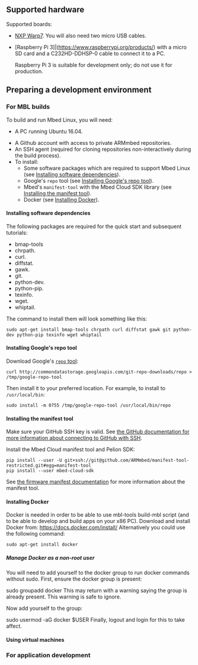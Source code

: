 ## Supported hardware

Supported boards:

* [NXP Warp7](https://www.nxp.com/support/developer-resources/nxp-designs/warp7-next-generation-iot-and-wearable-development-platform:WARP7). You will also need two micro USB cables.
* [Raspberry Pi 3]|(https://www.raspberrypi.org/products/) with a micro SD card and a C232HD-DDHSP-0 cable to connect it to a PC.

    <span class="warning">Raspberry Pi 3 is suitable for development only; do not use it for production.</span>


## Preparing a development environment

<!--Mbed Linux CLI isn't listed here. Is that weird?-->

### For MBL builds

To build and run Mbed Linux, you will need:

* A PC running Ubuntu 16.04.
<!--That's really old. Why are we forcing them into this? And if we are, should we say "if you need a VN, see below"?-->
* A Github account with access to private ARMmbed repositories.
* An SSH agent (required for cloning repositories non-interactively during the build process).
* To install:
    * Some software packages which are required to support Mbed Linux (see [Installing software dependencies](#installing-software-dependencies)).
    * Google's `repo` tool (see [Installing Google's repo tool](#install-google-repo)).
    * Mbed's `manifest-tool` with the Mbed Cloud SDK library (see [Installing the manifest tool](#install-manifest-tool)).
    * Docker (see [Installing Docker](#install-docker)).


#### Installing software dependencies

The following packages are required for the quick start and subsequent tutorials:<!--are these all Python packages?-->

* bmap-tools
* chrpath.
* curl.
* diffstat.
* gawk.
* git.
* python-dev.
* python-pip.
* texinfo.
* wget.
* whiptail.

The command to install them will look something like this:

```
sudo apt-get install bmap-tools chrpath curl diffstat gawk git python-dev python-pip texinfo wget whiptail
```

#### Installing Google's repo tool

Download Google's [`repo` tool](https://gerrit.googlesource.com/git-repo):

```
curl http://commondatastorage.googleapis.com/git-repo-downloads/repo > /tmp/google-repo-tool
```

Then install it to your preferred location. For example, to install to `/usr/local/bin`:

```
sudo install -m 0755 /tmp/google-repo-tool /usr/local/bin/repo
```

#### Installing the manifest tool

Make sure your GitHub SSH key is valid. See [the GitHub documentation for more information about connecting to GitHub with SSH](https://help.github.com/articles/connecting-to-github-with-ssh/).

Install the Mbed Cloud manifest tool and Pelion SDK:

```
pip install --user -U git+ssh://git@github.com/ARMmbed/manifest-tool-restricted.git#egg=manifest-tool
pip install --user mbed-cloud-sdk
```

See [the firmware manifest documentation](https://cloud.mbed.com/docs/latest/updating-firmware/firmware-manifests.html) for more information about the manifest tool.

<!--Can we add initalization instructions here, so that I don't have to send people to the first tutorial every time I remind them this needs initializing?-->

#### Installing Docker
Docker is needed in order to be able to use mbl-tools build-mbl script (and to be able to develop and build apps on your x86 PC).
Download and install Docker from: https://docs.docker.com/install/
Alternatively you could use the following command:
```
sudo apt-get install docker
```

##### Manage Docker as a non-root user
You will need to add yourself to the docker group to run docker commands without sudo. First, ensure the docker group is present:

sudo groupadd docker
This may return with a warning saying the group is already present. This warning is safe to ignore.

Now add yourself to the group:

sudo usermod -aG docker $USER
Finally, logout and login for this to take affect.

#### Using virtual machines

<!--What do we want to say, other than "building will take you hours and hours?"-->

### For application development

<!--There's loads of stuff in the QR thing, but it might change before the release, so I'm not sure about adding it here-->
